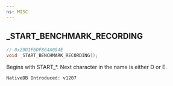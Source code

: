 ```yaml
---
ns: MISC
---
```

## _START_BENCHMARK_RECORDING

```c
// 0x29D1F6DF864A094E
void _START_BENCHMARK_RECORDING();
```

Begins with START_*. Next character in the name is either D or E.

```
NativeDB Introduced: v1207
```

